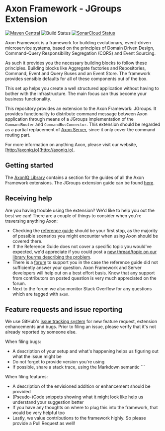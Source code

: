 # Axon Framework - JGroups Extension
[![Maven Central](https://maven-badges.herokuapp.com/maven-central/org.axonframework.extensions.jgroups/axon-jgroups/badge.svg)](https://maven-badges.herokuapp.com/maven-central/org.axonframework.extensions.jgroups/axon-jgroups/)
![Build Status](https://github.com/AxonFramework/extension-jgroups/workflows/JGroups%20Extension/badge.svg?branch=master)
[![SonarCloud Status](https://sonarcloud.io/api/project_badges/measure?project=AxonFramework_extension-jgroups&metric=alert_status)](https://sonarcloud.io/dashboard?id=AxonFramework_extension-jgroups)

Axon Framework is a framework for building evolutionary, event-driven microservice systems,
 based on the principles of Domain Driven Design, Command-Query Responsibility Segregation (CQRS) and Event Sourcing.

As such it provides you the necessary building blocks to follow these principles. 
Building blocks like Aggregate factories and Repositories, Command, Event and Query Buses and an Event Store.
The framework provides sensible defaults for all of these components out of the box.

This set up helps you create a well structured application without having to bother with the infrastructure.
The main focus can thus become your business functionality.

This repository provides an extension to the Axon Framework: JGroups.
It provides functionality to distribute command message between Axon application through means of a JGroups 
 implementation of the `CommandRouter` and `CommandBusConnector`.
This extension should be regarded as a partial replacement of [Axon Server](https://axoniq.io/product-overview/axon-server),
 since it only cover the command routing part.
  
For more information on anything Axon, please visit our website, [http://axoniq.io](http://axoniq.io).

## Getting started

The [AxonIQ Library](https://library.axoniq.io) contains a section for the guides of all the Axon Framework extensions.
The JGroups extension guide can be found [here](https://library.axoniq.io/home/guides/axon-framework.html).

## Receiving help

Are you having trouble using the extension? 
We'd like to help you out the best we can!
There are a couple of things to consider when you're traversing anything Axon:

* Checking the [reference guide](https://library.axoniq.io/axon_framework_old_ref/) should be your first stop,
  as the majority of possible scenarios you might encounter when using Axon should be covered there.
* If the Reference Guide does not cover a specific topic you would've expected,
  we'd appreciate if you could post a [new thread/topic on our library fourms describing the problem](https://discuss.axoniq.io/c/26).
* There is a [forum](https://discuss.axoniq.io/) to support you in the case the reference guide did not sufficiently answer your question.
Axon Framework and Server developers will help out on a best effort basis.
Know that any support from contributors on posted question is very much appreciated on the forum.
* Next to the forum we also monitor Stack Overflow for any questions which are tagged with `axon`.

## Feature requests and issue reporting

We use GitHub's [issue tracking system](https://github.com/AxonFramework/extension-jgroups/issues) for new feature 
request, extension enhancements and bugs. 
Prior to filing an issue, please verify that it's not already reported by someone else.

When filing bugs:
* A description of your setup and what's happening helps us figuring out what the issue might be
* Do not forget to provide version you're using
* If possible, share a stack trace, using the Markdown semantic ```

When filing features:
* A description of the envisioned addition or enhancement should be provided
* (Pseudo-)Code snippets showing what it might look like help us understand your suggestion better 
* If you have any thoughts on where to plug this into the framework, that would be very helpful too
* Lastly, we value contributions to the framework highly. So please provide a Pull Request as well!
 